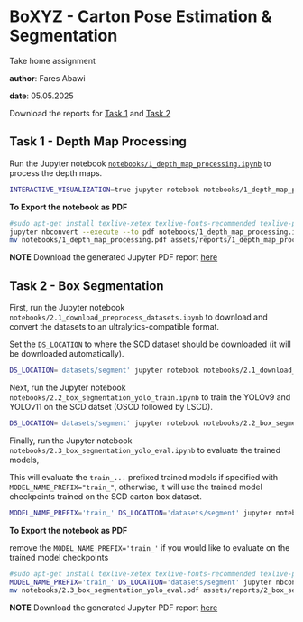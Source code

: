 # BoXYZ - Carton Pose Estimation & Segmentation 

Take home assignment

**author**: Fares Abawi

**date**: 05.05.2025

Download the reports for [Task 1](assets/reports/1_depth_map_processing.pdf) and [Task 2](assets/reports/2_box_segmentation_yolo_eval.pdf)

## Task 1 - Depth Map Processing

Run the Jupyter notebook [`notebooks/1_depth_map_processing.ipynb`](notebooks/1_depth_map_processing.ipynb) to process the depth maps.

```bash
INTERACTIVE_VISUALIZATION=true jupyter notebook notebooks/1_depth_map_processing.ipynb
```

**To Export the notebook as PDF**

```bash
#sudo apt-get install texlive-xetex texlive-fonts-recommended texlive-plain-generic pandoc
jupyter nbconvert --execute --to pdf notebooks/1_depth_map_processing.ipynb
mv notebooks/1_depth_map_processing.pdf assets/reports/1_depth_map_processing.pdf
```

**NOTE** Download the generated Jupyter PDF report [here](assets/reports/1_depth_map_processing.pdf)

## Task 2 - Box Segmentation

First, run the Jupyter notebook `notebooks/2.1_download_preprocess_datasets.ipynb` 
to download and convert the datasets to an ultralytics-compatible format.

Set the `DS_LOCATION` to where the SCD dataset should be downloaded (it will be downloaded automatically).

```bash
DS_LOCATION='datasets/segment' jupyter notebook notebooks/2.1_download_preprocess_datasets.ipynb
```

Next, run the Jupyter notebook `notebooks/2.2_box_segmentation_yolo_train.ipynb` to train the YOLOv9 and YOLOv11 on
the SCD datset (OSCD followed by LSCD).

```bash
DS_LOCATION='datasets/segment' jupyter notebook notebooks/2.2_box_segmentation_yolo_train.ipynb
```

Finally, run the Jupyter notebook `notebooks/2.3_box_segmentation_yolo_eval.ipynb` to evaluate the trained models,

This will evaluate the `train_...` prefixed trained models if specified with `MODEL_NAME_PREFIX="train_"`, otherwise, 
it will use the trained model checkpoints trained on the SCD carton box dataset.

```bash
MODEL_NAME_PREFIX='train_' DS_LOCATION='datasets/segment' jupyter notebook notebooks/2.3_box_segmentation_yolo_eval.ipynb
```

**To Export the notebook as PDF**

remove the `MODEL_NAME_PREFIX='train_'` if you would like to evaluate on the trained model checkpoints 

```bash
#sudo apt-get install texlive-xetex texlive-fonts-recommended texlive-plain-generic pandoc
MODEL_NAME_PREFIX='train_' DS_LOCATION='datasets/segment' jupyter nbconvert --execute --to pdf notebooks/2.3_box_segmentation_yolo_eval.ipynb
mv notebooks/2.3_box_segmentation_yolo_eval.pdf assets/reports/2_box_segmentation_yolo_eval.pdf
```

**NOTE** Download the generated Jupyter PDF report [here](assets/reports/2_box_segmentation_yolo_eval.pdf)
